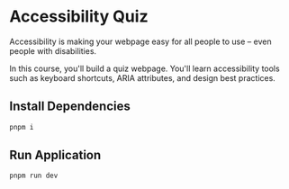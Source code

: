 # Accessibility Quiz
Accessibility is making your webpage easy for all people to use – even people with disabilities.

In this course, you'll build a quiz webpage. You'll learn accessibility tools such as keyboard shortcuts, ARIA attributes, and design best practices.

## Install Dependencies
```sh
pnpm i
```

## Run Application
```sh
pnpm run dev
```
